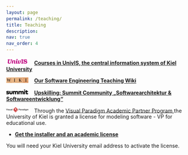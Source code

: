 ```yaml
---
layout: page
permalink: /teaching/
title: Teaching
description:
nav: true
nav_order: 4
---
```


<img src="/assets/img/univis.png" width="60"> &nbsp;&nbsp; **[Courses in UnivIS, the central information system of Kiel University](https://univis.uni-kiel.de/form?dsc=go&to=search/lectures/doz&what=wilhelm%20hasselbring)**

<img src="/assets/img/wiki.png" width="60"> &nbsp;&nbsp; **[Our Software Engineering Teaching Wiki](https://cau-git.rz.uni-kiel.de/ifi-ag-se/public/teaching/-/wikis/home)**

<img src="/assets/img/summit.png" width="60"> &nbsp;&nbsp; **[Upskilling: Summit Community „Softwarearchitektur & Softwareentwicklung“ ](https://summit-community.de/veranstaltung/softwarearchitektur-softwareentwicklung/)**

<img src="/assets/img/visualparadigm.png" width="60"> &nbsp;&nbsp; Through the [Visual Paradigm Academic Partner Program](https://www.visual-paradigm.com/partner/academic/),the University of Kiel is granted a license for modeling software - VP for educational use. 
- **[Get the installer and an academic license](https://ap.visual-paradigm.com/university-of-kiel)**

You will need your Kiel University email address to activate the license.
